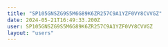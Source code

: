 ```yaml
---
title: "SP105GNSZG9S5M6G89K6ZR257C9A1YZF0VY8CVVGZ"
date: 2024-05-21T16:49:33.200Z
user: SP105GNSZG9S5M6G89K6ZR257C9A1YZF0VY8CVVGZ
layout: "users"
---
```

    